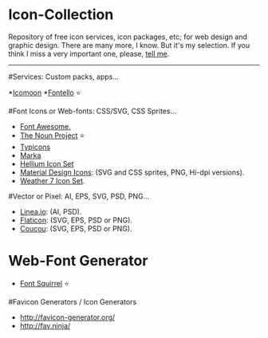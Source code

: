 Icon-Collection
===============

Repository of free icon services, icon packages, etc; for web design and graphic design. There are many more, I know. But it's my selection. If you think I miss a very important one, please, [tell me](bravo@graficos.net).
- - -

#Services: Custom packs, apps...

*[Icomoon](https://icomoon.io/)
*[Fontello](http://fontello.com/) :star:

#Font Icons or Web-fonts: CSS/SVG, CSS Sprites...

* [Font Awesome.](http://fontawesome.io/icons/)
* [The Noun Project](http://thenounproject.com/) :star:
* [Typicons](http://typicons.com/)
* [Marka](http://fian.my.id/marka/icons.html)
* [Hellium Icon Set](http://tympanus.net/codrops/2014/10/10/freebie-helium-icon-set/)
* [Material Design Icons](https://github.com/google/material-design-icons/releases/tag/1.0.0): (SVG and CSS sprites, PNG, Hi-dpi versions).
* [Weather 7 Icon Set](http://www.pixeden.com/icon-fonts/weather-7-icon-font-set).

#Vector or Pixel: AI, EPS, SVG, PSD, PNG...

* [Linea.io](http://linea.io/): (AI, PSD).
* [Flaticon](http://www.flaticon.com/): (SVG, EPS, PSD or PNG).
* [Coucou](http://www.coucouicons.com/): (SVG, EPS, PSD or PNG).

# Web-Font Generator

* [Font Squirrel](http://www.fontsquirrel.com/tools/webfont-generator) :star:

#Favicon Generators / Icon Generators

* http://favicon-generator.org/
* http://fav.ninja/
